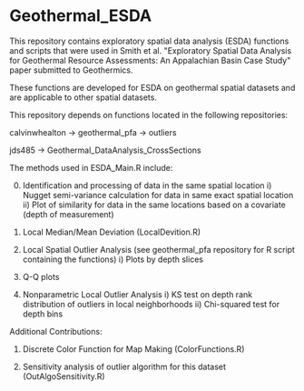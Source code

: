 # Geothermal_ESDA
This repository contains exploratory spatial data analysis (ESDA) functions and scripts that were used in Smith et al. "Exploratory Spatial Data Analysis for Geothermal Resource Assessments: An Appalachian Basin Case Study" paper submitted to Geothermics.

These functions are developed for ESDA on geothermal spatial datasets and are applicable to other spatial datasets.

This repository depends on functions located in the following repositories:

calvinwhealton -> geothermal_pfa -> outliers

jds485 -> Geothermal_DataAnalysis_CrossSections

The methods used in ESDA_Main.R include:

0) Identification and processing of data in the same spatial location
  i) Nugget semi-variance calculation for data in same exact spatial location
  ii) Plot of similarity for data in the same locations based on a covariate (depth of measurement)

1) Local Median/Mean Deviation (LocalDevition.R)

2) Local Spatial Outlier Analysis (see geothermal_pfa repository for R script containing the functions)
  i) Plots by depth slices

3) Q-Q plots

4) Nonparametric Local Outlier Analysis
  i) KS test on depth rank distribution of outliers in local neighborhoods
  ii) Chi-squared test for depth bins

Additional Contributions:
1) Discrete Color Function for Map Making (ColorFunctions.R)

2) Sensitivity analysis of outlier algorithm for this dataset (OutAlgoSensitivity.R)
